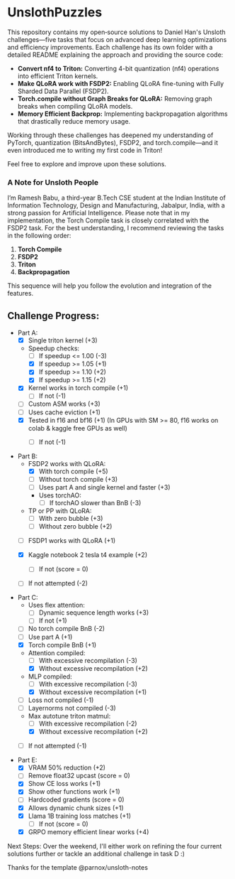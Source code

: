 # UnslothPuzzles

This repository contains my open‐source solutions to Daniel Han's Unsloth challenges—five tasks that focus on advanced deep learning optimizations and efficiency improvements. Each challenge has its own folder with a detailed README explaining the approach and providing the source code:

- **Convert nf4 to Triton:** Converting 4-bit quantization (nf4) operations into efficient Triton kernels.
- **Make QLoRA work with FSDP2:** Enabling QLoRA fine-tuning with Fully Sharded Data Parallel (FSDP2).
- **Torch.compile without Graph Breaks for QLoRA:** Removing graph breaks when compiling QLoRA models.
- **Memory Efficient Backprop:** Implementing backpropagation algorithms that drastically reduce memory usage.

Working through these challenges has deepened my understanding of PyTorch, quantization (BitsAndBytes), FSDP2, and torch.compile—and it even introduced me to writing my first code in Triton!

Feel free to explore and improve upon these solutions.

### A Note for Unsloth People

I’m Ramesh Babu, a third-year B.Tech CSE student at the Indian Institute of Information Technology, Design and Manufacturing, Jabalpur, India, with a strong passion for Artificial Intelligence. Please note that in my implementation, the Torch Compile task is closely correlated with the FSDP2 task. For the best understanding, I recommend reviewing the tasks in the following order:

1. **Torch Compile**  
2. **FSDP2**  
3. **Triton**  
4. **Backpropagation**

This sequence will help you follow the evolution and integration of the features.

## Challenge Progress:

- Part A:
  - [x] Single triton kernel (+3)
  - Speedup checks:
    - [ ] If speedup <= 1.00 (-3)
    - [x] If speedup >= 1.05 (+1)
    - [x] If speedup >= 1.10 (+2)
    - [x] If speedup >= 1.15 (+2)
  - [x] Kernel works in torch compile (+1)
    - [ ] If not (-1)
  - [ ] Custom ASM works (+3)
  - [ ] Uses cache eviction (+1)
  - [x] Tested in f16 and bf16 (+1) (In GPUs with SM >= 80, f16 works on colab & kaggle free GPUs as well)
    - [ ] If not (-1)


- Part B:
  - FSDP2 works with QLoRA:
    - [x] With torch compile (+5)
    - [ ] Without torch compile (+3)
    - [ ] Uses part A and single kernel and faster (+3)
    - Uses torchAO:
      - [ ] If torchAO slower than BnB (-3)
  - TP or PP with QLoRA:
    - [ ] With zero bubble (+3)
    - [ ] Without zero bubble (+2)
  - [ ] FSDP1 works with QLoRA (+1)
  - [x] Kaggle notebook 2 tesla t4 example (+2)
    - [ ] If not (score = 0)
  - [ ] If not attempted (-2)


- Part C:
  - Uses flex attention:
    - [ ] Dynamic sequence length works (+3)
    - [ ] If not (+1)
  - [ ] No torch compile BnB (-2)
  - [ ] Use part A (+1)
  - [x] Torch compile BnB (+1)
  - Attention compiled:
    - [ ] With excessive recompilation (-3)
    - [x] Without excessive recompilation (+2)
  - MLP compiled:
    - [ ] With excessive recompilation (-3)
    - [x] Without excessive recompilation (+1)
  - [ ] Loss not compiled (-1)
  - [ ] Layernorms not compiled (-3)
  - Max autotune triton matmul:
    - [ ] With excessive recompilation (-2)
    - [x] Without excessive recompilation (+2)
  - [ ] If not attempted (-1)


- Part E:
  - [x] VRAM 50% reduction (+2)
  - [ ] Remove float32 upcast (score = 0)
  - [x] Show CE loss works (+1)
  - [x] Show other functions work (+1)
  - [ ] Hardcoded gradients (score = 0)
  - [x] Allows dynamic chunk sizes (+1)
  - [x] Llama 1B training loss matches (+1)
    - [ ] If not (score = 0)
  - [x] GRPO memory efficient linear works (+4)
 
Next Steps: Over the weekend, I'll either work on refining the four current solutions further or tackle an additional challenge in task D :)

Thanks for the template @parnox/unsloth-notes

